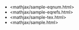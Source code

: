 ---
...

- <mathjax/sample-eqnum.html>
- <mathjax/sample-eqrefs.html>
- <mathjax/sample-tex.html>
- <mathjax/sample.html>
